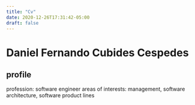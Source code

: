 ```yaml
---
title: "Cv"
date: 2020-12-26T17:31:42-05:00
draft: false 
---
```

# Daniel Fernando Cubides Cespedes
## profile
profession: software engineer
areas of interests: management, software architecture, software product lines

